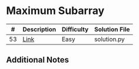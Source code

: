 # Maximum Subarray
| #   | Description                                             | Difficulty | Solution File |
| --- | ------------------------------------------------------- | ---------- | ------------- |
| 53  | [Link](https://leetcode.com/problems/maximum-subarray/) | Easy       | solution.py   |

## Additional Notes